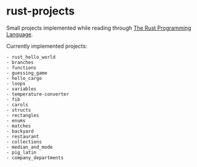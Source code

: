# rust-projects

Small projects implemented while reading through [The Rust Programming Language](https://doc.rust-lang.org/book/).

Currently implemented projects:

```
- rust_hello_world
- branches
- functions
- guessing_game
- hello_cargo
- loops
- variables
- temperature-converter
- fib
- carols
- structs
- rectangles
- enums
- matches
- backyard
- restaurant
- collections
- median_and_mode
- pig_latin
- company_departments
```
